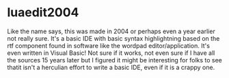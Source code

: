 # luaedit2004
Like the name says, this was made in 2004 or perhaps even a year earlier not really sure. It's a basic IDE with basic syntax highlightning based on the rtf component found in software like the wordpad editor/application. It's even written in Visual Basic! Not sure if it works, not even sure if I have all the sources 15 years later but I figured it might be interesting for folks to see thatit isn't a herculian effort to write a basic IDE, even if it is a crappy one.
